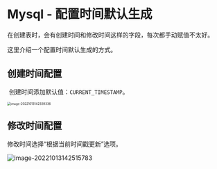 # Mysql - 配置时间默认生成

在创建表时，会有创建时间和修改时间这样的字段，每次都手动赋值不太好。

这里介绍一个配置时间默认生成的方式。

## 创建时间配置

​	创建时间添加默认值：`CURRENT_TIMESTAMP`。

<img src="https://file.pandacode.cn/blog/202210131423400.png" alt="image-20221013142339336" style="zoom:50%;" /> 

## 修改时间配置

修改时间选择“根据当前时间戳更新”选项。

![image-20221013142515783](https://file.pandacode.cn/blog/202210131425828.png)
